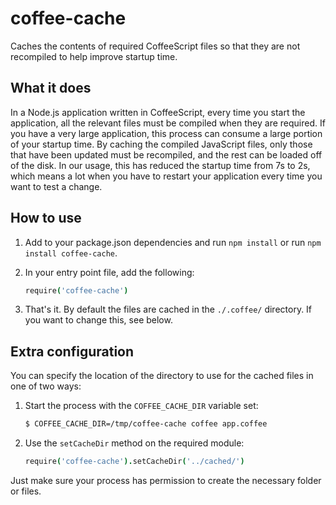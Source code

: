 # coffee-cache

Caches the contents of required CoffeeScript files so that they are not
recompiled to help improve startup time.

## What it does

In a Node.js application written in CoffeeScript, every time you start the
application, all the relevant files must be compiled when they are required. If
you have a very large application, this process can consume a large portion of
your startup time. By caching the compiled JavaScript files, only those that
have been updated must be recompiled, and the rest can be loaded off of the
disk. In our usage, this has reduced the startup time from 7s to 2s, which means
a lot when you have to restart your application every time you want to test a
change.

## How to use

1. Add to your package.json dependencies and run `npm install` or run `npm install coffee-cache`.

2.  In your entry point file, add the following:

    ```coffee
    require('coffee-cache')
    ```

3. That's it. By default the files are cached in the `./.coffee/` directory. If
   you want to change this, see below.

## Extra configuration

You can specify the location of the directory to use for the cached files in one
of two ways:

1. Start the process with the `COFFEE_CACHE_DIR` variable set:

    ```sh
    $ COFFEE_CACHE_DIR=/tmp/coffee-cache coffee app.coffee
    ```

2. Use the `setCacheDir` method on the required module:

    ```coffee
    require('coffee-cache').setCacheDir('../cached/')
    ```

Just make sure your process has permission to create the necessary folder or
files.

